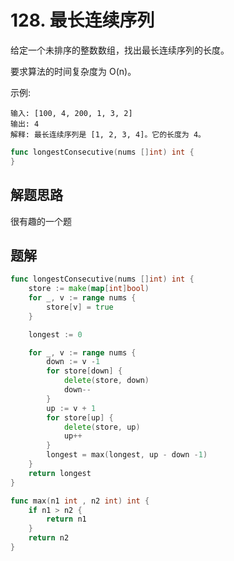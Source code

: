 # 128. 最长连续序列
给定一个未排序的整数数组，找出最长连续序列的长度。  

要求算法的时间复杂度为 O(n)。  

示例:
```
输入: [100, 4, 200, 1, 3, 2]
输出: 4
解释: 最长连续序列是 [1, 2, 3, 4]。它的长度为 4。
```

```go
func longestConsecutive(nums []int) int {
}
```

## 解题思路
很有趣的一个题

## 题解

```go
func longestConsecutive(nums []int) int {
    store := make(map[int]bool)
    for _, v := range nums {
        store[v] = true
    }

    longest := 0

    for _, v := range nums {
        down := v -1
        for store[down] {
            delete(store, down)
            down--
        }
        up := v + 1
        for store[up] {
            delete(store, up)
            up++
        }
        longest = max(longest, up - down -1)
    }
    return longest
}

func max(n1 int , n2 int) int {
    if n1 > n2 {
        return n1
    }
    return n2
}

```

